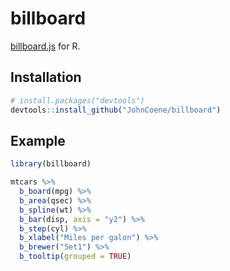 # billboard

[billboard.js](https://naver.github.io/billboard.js) for R.

## Installation

``` r
# install.packages("devtools")
devtools::install_github("JohnCoene/billboard")
```

## Example

```r
library(billboard)

mtcars %>% 
  b_board(mpg) %>% 
  b_area(qsec) %>% 
  b_spline(wt) %>% 
  b_bar(disp, axis = "y2") %>% 
  b_step(cyl) %>% 
  b_xlabel("Miles per galon") %>% 
  b_brewer("Set1") %>% 
  b_tooltip(grouped = TRUE)
```
